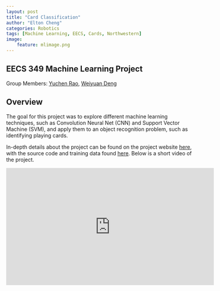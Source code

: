 ```yaml
---
layout: post
title: "Card Classification"
author: "Elton Cheng"
categories: Robotics
tags: [Machine Learning, EECS, Cards, Northwestern]
image:
    feature: mlimage.png
---
```

## EECS 349 Machine Learning Project

Group Members: [Yuchen Rao], [Weiyuan Deng]

## Overview
The goal for this project was to explore different machine learning techniques, such as Convolution Neural Net (CNN) and Support Vector Machine (SVM), and apply them to an object recognition problem, such as identifying playing cards.

In-depth details about the project can be found on the project website [here](https://yuchenrao.github.io/EECS349-Card-Classification-Project/), with the source code and training data found [here](https://github.com/yuchenrao/EECS349-Card-Classification-Project). Below is a short video of the project.

<div align="center">
    <iframe width="560" height="315" src="https://www.youtube.com/embed/wcZ_xvb4ttQ" frameborder="0" allowfullscreen></iframe>
</div>

[Yuchen Rao]:https://yuchenrao.github.io/Portfolio/
[Weiyuan Deng]:https://weiyuandeng.github.io/

